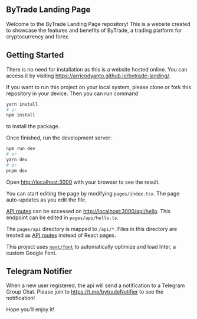## ByTrade Landing Page

Welcome to the ByTrade Landing Page repository! This is a website created to showcase the features and benefits of ByTrade, a trading platform for cryptocurrency and forex.

## Getting Started

There is no need for installation as this is a website hosted online. You can access it by visiting https://arricodyanto.github.io/bytrade-landing/.

If you want to run this project on your local system, please clone or fork this repository in your device. Then you can run command

```bash
yarn install
# or
npm install
```

to install the package.


Once finished, run the development server:

```bash
npm run dev
# or
yarn dev
# or
pnpm dev
```

Open [http://localhost:3000](http://localhost:3000) with your browser to see the result.

You can start editing the page by modifying `pages/index.tsx`. The page auto-updates as you edit the file.

[API routes](https://nextjs.org/docs/api-routes/introduction) can be accessed on [http://localhost:3000/api/hello](http://localhost:3000/api/hello). This endpoint can be edited in `pages/api/hello.ts`.

The `pages/api` directory is mapped to `/api/*`. Files in this directory are treated as [API routes](https://nextjs.org/docs/api-routes/introduction) instead of React pages.

This project uses [`next/font`](https://nextjs.org/docs/basic-features/font-optimization) to automatically optimize and load Inter, a custom Google Font.

## Telegram Notifier

When a new user registered, the api will send a notification to a Telegram Group Chat. Please join to https://t.me/bytradeNotifier to see the notification!

Hope you'll enjoy it!
